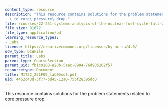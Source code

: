 ```yaml
---
content_type: resource
description: "This resource contains solutions for the problem statements related\
  \ to core\_pressure\_drop."
file: /courses/22-251-systems-analysis-of-the-nuclear-fuel-cycle-fall-2009/4452c43d3f77bd4512a075bf28395dc0_MIT22_251F09_lab05sol.pdf
file_size: 81672
file_type: application/pdf
learning_resource_types:
- Labs
license: https://creativecommons.org/licenses/by-nc-sa/4.0/
ocw_type: OCWFile
parent_title: Labs
parent_type: CourseSection
parent_uid: fb1c0188-a20b-5aac-8984-76d905202f57
resourcetype: Document
title: MIT22_251F09_lab05sol.pdf
uid: 4452c43d-3f77-bd45-12a0-75bf28395dc0
---
```

This resource contains solutions for the problem statements related to core pressure drop.